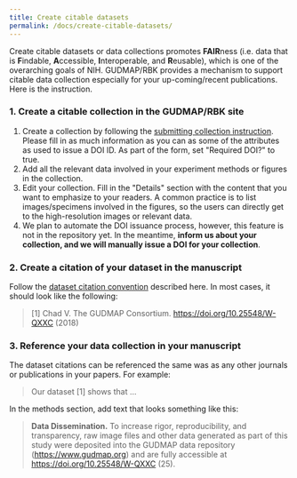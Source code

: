 ```yaml
---
title: Create citable datasets
permalink: /docs/create-citable-datasets/
---
```



Create citable datasets or data collections promotes **FAIR**ness (i.e. data that is **F**indable, **A**ccessible, **I**nteroperable, and **R**eusable), which is one of the overarching goals of NIH. GUDMAP/RBK provides a mechanism to support citable data collection especially for your up-coming/recent publications. Here is the instruction. 

### 1. Create a citable collection in the GUDMAP/RBK site ###
1. Create a collection by following the [submitting collection instruction](https://github.com/informatics-isi-edu/gudmap-rbk/wiki/Submitting-Data-Collections). Please fill in as much information as you can as some of the attributes as used to issue a DOI ID. As part of the form, set "Required DOI?" to true.   
2. Add all the relevant data involved in your experiment methods or figures in the collection.
3. Edit your collection. Fill in the "Details" section with the content that you want to emphasize to your readers. A common practice is to list images/specimens involved in the figures, so the users can directly get to the high-resolution images or relevant data. 
4. We plan to automate the DOI issuance process, however, this feature is not in the repository yet. In the meantime, **inform us about your collection, and we will manually issue a DOI for your collection**. 

### 2. Create a citation of your dataset in the manuscript 
Follow the [dataset citation convention](https://gudmap.org/about/usage.html) described here. In most cases, it should look like the following:

>[1] Chad V. The GUDMAP Consortium. https://doi.org/10.25548/W-QXXC (2018)

### 3. Reference your data collection in your manuscript 
The dataset citations can be referenced the same was as any other journals or publications in your papers. For example:

>Our dataset [1] shows that ...  


In the methods section, add text that looks something like this:
 
>**Data Dissemination.**
>To increase rigor, reproducibility, and transparency, raw image files and other data generated as part of this study were deposited into the GUDMAP data repository (https://www.gudmap.org) and are fully accessible at https://doi.org/10.25548/W-QXXC (25).
